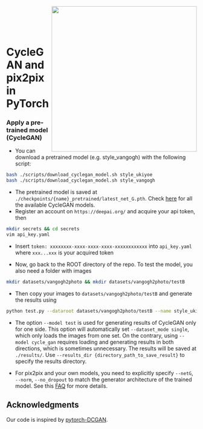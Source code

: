 
<img src='imgs/horse2zebra.gif' align="right" width=384>

<br><br><br>

# CycleGAN and pix2pix in PyTorch


### Apply a pre-trained model (CycleGAN)
- You can download a pretrained model (e.g. style_vangogh) with the following script:
```bash
bash ./scripts/download_cyclegan_model.sh style_ukiyoe
bash ./scripts/download_cyclegan_model.sh style_vangogh
```
- The pretrained model is saved at `./checkpoints/{name}_pretrained/latest_net_G.pth`. Check [here](https://github.com/junyanz/pytorch-CycleGAN-and-pix2pix/blob/master/scripts/download_cyclegan_model.sh#L3) for all the available CycleGAN models.
- Register an account on `https://deepai.org/` and acquire your api token, then
```bash
mkdir secrets && cd secrets
vim api_key.yaml

```
- Insert `token: xxxxxxxx-xxxx-xxxx-xxxx-xxxxxxxxxxxx` into `api_key.yaml` where `xxx...xxx` is your acquired token

- Now, go back to the ROOT directory of the repo. To test the model, you also need a folder with images
```bash
mkdir datasets/vangogh2photo && mkdir datasets/vangogh2photo/testB
```


- Then copy your images to `datasets/vangogh2photo/testB` and generate the results using
```bash
python test.py --dataroot datasets/vangogh2photo/testB --name style_ukiyoe_pretrained --model test --no_dropout --preprocess none --display_winsize 640
```
- The option `--model test` is used for generating results of CycleGAN only for one side. This option will automatically set `--dataset_mode single`, which only loads the images from one set. On the contrary, using `--model cycle_gan` requires loading and generating results in both directions, which is sometimes unnecessary. The results will be saved at `./results/`. Use `--results_dir {directory_path_to_save_result}` to specify the results directory.

- For pix2pix and your own models, you need to explicitly specify `--netG`, `--norm`, `--no_dropout` to match the generator architecture of the trained model. See this [FAQ](https://github.com/junyanz/pytorch-CycleGAN-and-pix2pix/blob/master/docs/qa.md#runtimeerror-errors-in-loading-state_dict-812-671461-296) for more details.

## Acknowledgments
Our code is inspired by [pytorch-DCGAN](https://github.com/pytorch/examples/tree/master/dcgan).
